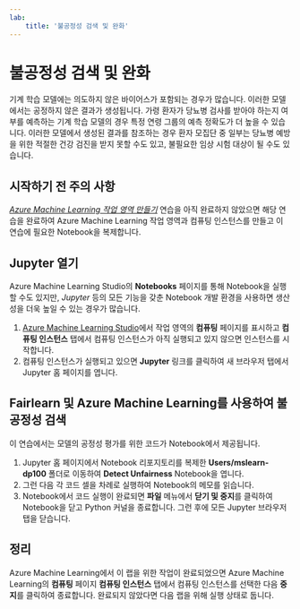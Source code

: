```yaml
---
lab:
    title: '불공정성 검색 및 완화'
---
```

# 불공정성 검색 및 완화

기계 학습 모델에는 의도하지 않은 바이어스가 포함되는 경우가 많습니다. 이러한 모델에서는 공정하지 않은 결과가 생성됩니다. 가령 환자가 당뇨병 검사를 받아야 하는지 여부를 예측하는 기계 학습 모델의 경우 특정 연령 그룹의 예측 정확도가 더 높을 수 있습니다. 이러한 모델에서 생성된 결과를 참조하는 경우 환자 모집단 중 일부는 당뇨병 예방을 위한 적절한 건강 검진을 받지 못할 수도 있고, 불필요한 임상 시험 대상이 될 수도 있습니다.

## 시작하기 전 주의 사항

*[Azure Machine Learning 작업 영역 만들기](01-create-a-workspace.md)* 연습을 아직 완료하지 않았으면 해당 연습을 완료하여 Azure Machine Learning 작업 영역과 컴퓨팅 인스턴스를 만들고 이 연습에 필요한 Notebook을 복제합니다.

## Jupyter 열기

Azure Machine Learning Studio의 **Notebooks** 페이지를 통해 Notebook을 실행할 수도 있지만, *Jupyter* 등의 모든 기능을 갖춘 Notebook 개발 환경을 사용하면 생산성을 더욱 높일 수 있는 경우가 많습니다.

1. [Azure Machine Learning Studio](https://ml.azure.com)에서 작업 영역의 **컴퓨팅** 페이지를 표시하고 **컴퓨팅 인스턴스** 탭에서 컴퓨팅 인스턴스가 아직 실행되고 있지 않으면 인스턴스를 시작합니다.
2. 컴퓨팅 인스턴스가 실행되고 있으면 **Jupyter** 링크를 클릭하여 새 브라우저 탭에서 Jupyter 홈 페이지를 엽니다.

## Fairlearn 및 Azure Machine Learning를 사용하여 불공정성 검색

이 연습에서는 모델의 공정성 평가를 위한 코드가 Notebook에서 제공됩니다.

1. Jupyter 홈 페이지에서 Notebook 리포지토리를 복제한 **Users/mslearn-dp100** 폴더로 이동하여 **Detect Unfairness** Notebook을 엽니다.
2. 그런 다음 각 코드 셀을 차례로 실행하여 Notebook의 메모를 읽습니다.
3. Notebook에서 코드 실행이 완료되면 **파일** 메뉴에서 **닫기 및 중지**를 클릭하여 Notebook을 닫고 Python 커널을 종료합니다. 그런 후에 모든 Jupyter 브라우저 탭을 닫습니다.

## 정리

Azure Machine Learning에서 이 랩을 위한 작업이 완료되었으면 Azure Machine Learning의 **컴퓨팅** 페이지 **컴퓨팅 인스턴스** 탭에서 컴퓨팅 인스턴스를 선택한 다음 **중지**를 클릭하여 종료합니다. 완료되지 않았다면 다음 랩을 위해 실행 상태로 둡니다.
